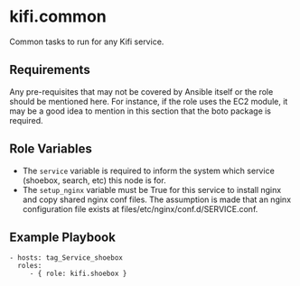 kifi.common
===========

Common tasks to run for any Kifi service.

Requirements
------------

Any pre-requisites that may not be covered by Ansible itself or the role should be mentioned here. For instance, if the role uses the EC2 module, it may be a good idea to mention in this section that the boto package is required.

Role Variables
--------------

* The `service` variable is required to inform the system which service
  (shoebox, search, etc) this node is for.
* The `setup_nginx` variable must be True for this service to install nginx and
  copy shared nginx conf files. The assumption is made that an nginx
  configuration file exists at files/etc/nginx/conf.d/SERVICE.conf.

Example Playbook
----------------

    - hosts: tag_Service_shoebox
      roles:
         - { role: kifi.shoebox }
